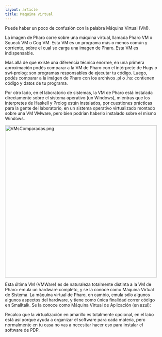 ```yaml
---
layout: article
title: Maquina virtual
---
```


Puede haber un poco de confusión con la palabra Máquina Virtual (VM).

La imagen de Pharo corre sobre una máquina virtual, llamada Pharo VM o Squeak VM o Cog VM. Esta VM es un programa más o menos común y corriente, sobre el cual se carga una imagen de Pharo. Esta VM es indispensable.

Mas allá de que existe una diferencia técnica enorme, en una primera aproximación podés comparar a la VM de Pharo con el intérprete de Hugs o swi-prolog: son programas responsables de ejecutar tu código. Luego, podés comparar a la imágen de Pharo con los archivos .pl o .hs: contienen código y datos de tu programa.

Por otro lado, en el laboratorio de sistemas, la VM de Pharo está instalada directamente sobre el sistema operativo (un Windows), mientras que los interpretes de Haskell y Prolog están instalados, por cuestiones prácticas para la gente del laboratorio, en un sistema operativo virtualizado montado sobre una VM VMware, pero bien podrían haberlo instalado sobre el mismo Windows.

<img src="VMsComparadas.png" title="VMsComparadas.png" alt="VMsComparadas.png" width="500" />

Esta última VM (VMWare) es de naturaleza totalmente distinta a la VM de Pharo: emula un hardware completo, y se la conoce como Máquina Virtual de Sistema. La máquina virtual de Pharo, en cambio, emula sólo algunos algunos aspectos del hardware, y tiene como única finalidad correr código en Smalltalk. Se la conoce como Máquina Virtual de Aplicación (en azul):

Recalco que la virtualización en amarillo es totalmente opcional, en el labo está así porque ayuda a organizar el software para cada materia, pero normalmente en tu casa no vas a necesitar hacer eso para instalar el software de PDP.
